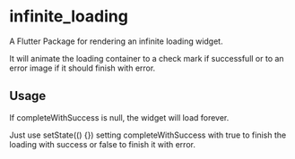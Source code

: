 # infinite_loading

A Flutter Package for rendering an infinite loading widget.

It will animate the loading container to a check mark if successfull or to an error image if it should finish with error.

## Usage

If completeWithSuccess is null, the widget will load forever.

Just use setState(() {}) setting completeWithSuccess with true to finish the loading with success or false to finish it with error.
